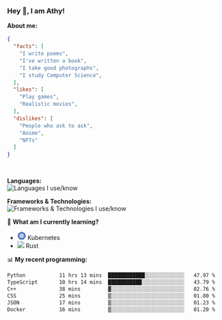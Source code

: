 ### Hey 👋, I am Athy!<br>

**About me:**


```json
{
  "facts": [
    "I write poems",
    "I've written a book",
    "I take good photographs",
    "I study Computer Science",
  ],
  "likes": [
    "Play games",
    "Realistic movies",
  ],
  "dislikes": [
    "People who ask to ask",
    "Anime",
    "NFTs"
  ]
}
```
<br>


**Languages:**<br>
![Languages I use/know](https://skillicons.dev/icons?i=py,js,html,go,lua,java)

**Frameworks & Technologies:**<br />
![Frameworks & Technologies I use/know](https://skillicons.dev/icons?i=nodejs,nextjs,ts,react,express,docker,kubernetes,mysql,postgresql,mongodb,git,github,tailwind,prisma)

📙 **What am I currently learning?**

- <img height="20" src="https://github.com/devicons/devicon/blob/master/icons/kubernetes/kubernetes-plain.svg" />  Kubernetes
- <img height="20" src="https://cdn.jsdelivr.net/gh/devicons/devicon/icons/rust/rust-plain.svg" /> Rust

📊 **My recent programming:**

<!--START_SECTION:waka-->

```text
Python           11 hrs 13 mins  ████████████░░░░░░░░░░░░░   47.97 %
TypeScript       10 hrs 14 mins  ███████████░░░░░░░░░░░░░░   43.79 %
C++              38 mins         ▓░░░░░░░░░░░░░░░░░░░░░░░░   02.76 %
CSS              25 mins         ▒░░░░░░░░░░░░░░░░░░░░░░░░   01.80 %
JSON             17 mins         ▒░░░░░░░░░░░░░░░░░░░░░░░░   01.23 %
Docker           16 mins         ▒░░░░░░░░░░░░░░░░░░░░░░░░   01.20 %
```

<!--END_SECTION:waka-->

